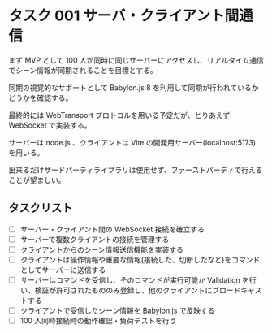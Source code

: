 # タスク 001 サーバ・クライアント間通信

まず MVP として 100 人が同時に同じサーバーにアクセスし、リアルタイム通信でシーン情報が同期されることを目標とする。

同期の視覚的なサポートとして Babylon.js 8 を利用して同期が行われているかどうかを確認する。

最終的には WebTransport プロトコルを用いる予定だが、とりあえず WebSocket で実装する。

サーバーは node.js 、クライアントは Vite の開発用サーバー(localhost:5173) を用いる。

出来るだけサードパーティライブラリは使用せず、ファーストパーティで行えることが望ましい。

## タスクリスト

- [ ] サーバー・クライアント間の WebSocket 接続を確立する
- [ ] サーバーで複数クライアントの接続を管理する
- [ ] クライアントからのシーン情報送信機能を実装する
- [ ] クライアントは操作情報や重要な情報(接続した、切断したなど)をコマンドとしてサーバーに送信する
- [ ] サーバーはコマンドを受信し、そのコマンドが実行可能か Validation を行い、検証が許可されたもののみ登録し、他のクライアントにブロードキャストする
- [ ] クライアントで受信したシーン情報を Babylon.js で反映する
- [ ] 100 人同時接続時の動作確認・負荷テストを行う

